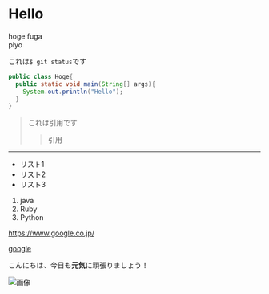 # Hello

hoge
fuga  
piyo

これは`$ git status`です

```java:Hoge.java
public class Hoge{
  public static void main(String[] args){
    System.out.println("Hello");
  }
}
```

> これは引用です
> 
>> 引用

---

- リスト1
- リスト2
- リスト3

1. java
1. Ruby
1. Python

<https://www.google.co.jp/>

[google](https://www.google.co.jp/)

こんにちは、今日も**元気**に頑張りましょう！

![画像](https://joytas.net/php/man.jpg)
